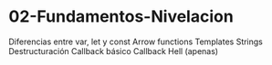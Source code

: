 # 02-Fundamentos-Nivelacion

Diferencias entre var, let y const
Arrow functions
Templates Strings
Destructuración
Callback básico
Callback Hell (apenas)
